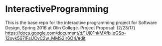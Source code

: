 # InteractiveProgramming
This is the base repo for the interactive programming project for Software Design, Spring 2016 at Olin College.
Project Proposal: (2/23/17)
https://docs.google.com/document/d/1Uj01hkMXfb_qGSp-12oyk567lFsUCvC2w_MMS2Ir6O4/edit

